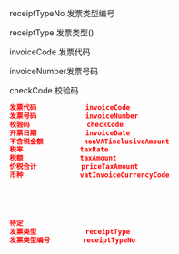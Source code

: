 receiptTypeNo 发票类型编号

receiptType   发票类型()

invoiceCode  发票代码

invoiceNumber发票号码

checkCode 校验码



```json
发票代码			invoiceCode
发票号码			invoiceNumber
校验码				 checkCode
开票日期			invoiceDate
不含税金额		   nonVATinclusiveAmount
税率				taxRate
税额				taxAmount
价税合计		   priceTaxAmount
币种				vatInvoiceCurrencyCode





待定
发票类型			receiptType
发票类型编号		  receiptTypeNo
```

